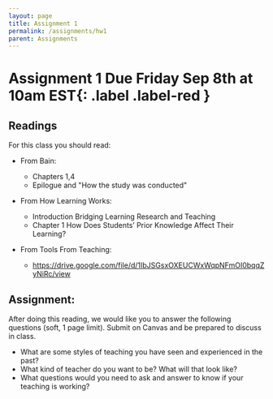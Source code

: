 ```yaml
---
layout: page
title: Assignment 1
permalink: /assignments/hw1
parent: Assignments
---
```


# Assignment 1 **Due Friday Sep 8th at 10am EST**{: .label .label-red }

## Readings 

For this class you should read:
- From Bain:
    - Chapters 1,4
    - Epilogue and "How the study was conducted"

- From How Learning Works: 
    - Introduction Bridging Learning Research and Teaching
    - Chapter 1 How Does Students’ Prior Knowledge Affect Their Learning?

- From Tools From Teaching:
    - <https://drive.google.com/file/d/1IbJSGsxOXEUCWxWqpNFmOI0bqqZyNiRc/view>

## Assignment: 

After doing this reading, we would like you to answer the following questions (soft, 1 page limit). Submit on Canvas and be prepared to discuss in class.

- What are some styles of teaching you have seen and experienced in the past? 
- What kind of teacher do you want to be? What will that look like?
- What questions would you need to ask and answer to know if your teaching is working?

